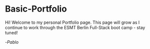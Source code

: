# Basic-Portfolio
Hi! Welcome to my personal Portfolio page. This page will grow as I continue to work through the ESMT Berlin Full-Stack boot camp - stay tuned!

-*Pablo*